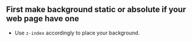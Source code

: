 ## First make background static or absolute if your web page have one
- Use `z-index` accordingly to place your background.